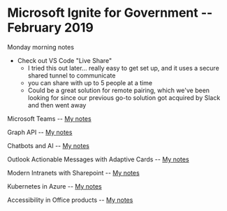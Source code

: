 

# Microsoft Ignite for Government -- February 2019

Monday morning notes
  - Check out VS Code "Live Share"
    - I tried this out later... really easy to get set up, and it uses a secure shared tunnel to communicate
    - you can share with up to 5 people at a time
    - Could be a great solution for remote pairing, which we've been looking for since our previous go-to solution got acquired by Slack and then went away

Microsoft Teams -- [My notes](teams.md)

Graph API -- [My notes](graph_api.md)

Chatbots and AI -- [My notes](chatbots_and_ai.md)

Outlook Actionable Messages with Adaptive Cards -- [My notes](outlook_actionable_messages_with_adaptive_cards.md)

Modern Intranets with Sharepoint -- [My notes](modern_intranets_with_sharepoint.md)

Kubernetes in Azure -- [My notes](kubernetes_in_azure.md)

Accessibility in Office products -- [My notes](accessibility_in_office_products.md)